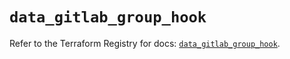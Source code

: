 # `data_gitlab_group_hook`

Refer to the Terraform Registry for docs: [`data_gitlab_group_hook`](https://registry.terraform.io/providers/gitlabhq/gitlab/16.10.0/docs/data-sources/group_hook).
